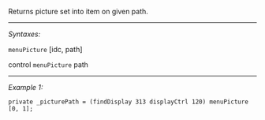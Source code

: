 Returns picture set into item on given path.


---
*Syntaxes:*

`menuPicture` [idc, path]

control `menuPicture` path

---
*Example 1:*

```sqf
private _picturePath = (findDisplay 313 displayCtrl 120) menuPicture [0, 1];
```